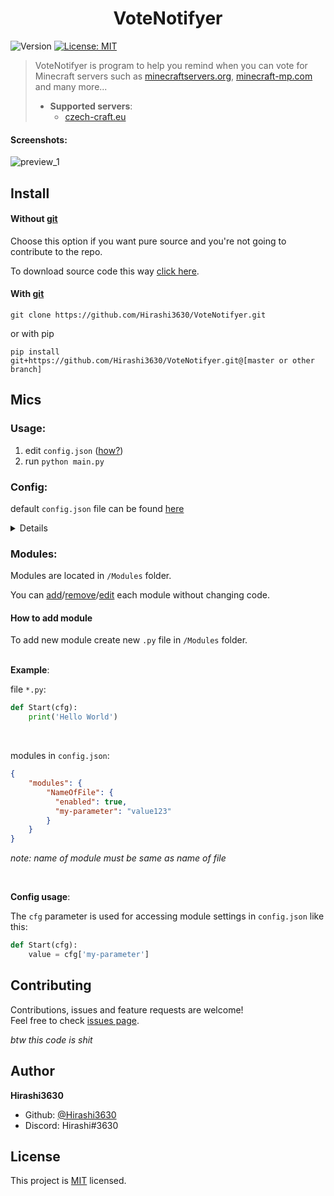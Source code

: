 <h1 align="center">VoteNotifyer</h1>
<p>
  <img alt="Version" src="https://img.shields.io/badge/version-0.0.1-blue.svg?cacheSeconds=2592000" />
  <a href="https://www.mit-license.org" target="_blank">
    <img alt="License: MIT" src="https://img.shields.io/badge/License-MIT-yellow.svg" />
  </a>
</p>

> VoteNotifyer is program to help you remind when you can vote for Minecraft servers such as [minecraftservers.org](https://minecraftservers.org/), [minecraft-mp.com](https://minecraft-mp.com/) and many more...
>
> * **Supported servers**:
>   * [czech-craft.eu](https://czech-craft.eu/)

#### Screenshots:

![preview_1](https://user-images.githubusercontent.com/37778278/85880577-862cea00-b7dc-11ea-9f08-18097b5c8f6f.jpg)

## Install

#### Without [git](https://git-scm.com)

Choose this option if you want pure source and you're not going to contribute to the repo.

To download source code this way [click here](https://github.com/Hirashi3630/VoteNotifyer/archive/master.zip).

#### With [git](https://git-scm.com)

```shell script
git clone https://github.com/Hirashi3630/VoteNotifyer.git
```
or with pip
```shell script
pip install git+https://github.com/Hirashi3630/VoteNotifyer.git@[master or other branch]
```

## Mics
### Usage:

1. edit `config.json` ([how?](https://github.com/Hirashi3630/VoteNotifyer#config))
2. run `python main.py`

### Config:

default `config.json` file can be found [here](https://raw.githubusercontent.com/Hirashi3630/VoteNotifyer/master/config.json)

<details>

* **"repeat-interval"** -  As soon as you can vote, the program will notify you every **X** second
    * type: `int` _(number)_
    * default: `5` - it will notify you every fifth second
    * disabled: `-1`
* **"scraper-file"** - Name of scraper script file (without `.py`)
    * type: `string` _(text)_
    * default: `czech-craft-eu` 
    * disabled: N/A
* **"scraper-file-par"** - Parameter for scraper file (currently used for server name)
    * type: `string` _(text)_
    * default: `skymc` 
    * disabled: N/A
* **"modules"** - Settings for each module 

</details>

### Modules:

Modules are located in `/Modules` folder.

You can [add]()/[remove]()/[edit]() each module without changing code.

#### How to add module
To add new module create new `.py` file in `/Modules` folder. <br/><br/>

**Example**:

file `*.py`:
```python
def Start(cfg):
    print('Hello World')
```
<br/>

modules in `config.json`:
```json
{
    "modules": {
        "NameOfFile": {
          "enabled": true,
          "my-parameter": "value123"
        }
    }
}
```
_note: name of module must be same as name of file_

<br/>

**Config usage**:

The `cfg` parameter is used for accessing module settings in `config.json`
like this:

```python
def Start(cfg):
    value = cfg['my-parameter']
```


## Contributing

Contributions, issues and feature requests are welcome!<br />Feel free to check [issues page](https://github.com/Hirashi3630/VoteNotifyer/issues). 

_btw this code is shit_

## Author

**Hirashi3630**

* Github: [@Hirashi3630](https://github.com/Hirashi3630)
* Discord: Hirashi#3630


## License

This project is [MIT](https://github.com/Hirashi3630/VoteNotifyer/blob/master/LICENSE) licensed.